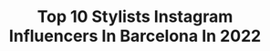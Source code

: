 ---
title: Top 10 Stylists Instagram Influencers In Barcelona In 2022
description: >-
  Find top stylists Instagram influencers in Barcelona in 2022. Most popular hashtags: #beauty #style #hairstyle.
platform: Instagram
hits: 44
text_top: See the most popular Instagram profiles on inBeat.
text_bottom: Our database has 44 Instagram influencers like this in Barcelona, Spain for you to pitch.
profiles:
  - username: "nadinecaldera"
    fullname: >-
      NADINE  CALDERA
    bio: >-
      Freelance stylist Barcelona based infonadinecaldera@gmail.com
    location: "Spain"
    followers: 48576
    engagement: 78
    commentsToLikes: 0.022593
    id: ck0w0uq3kg4pa0i19huel3fn1
    verified: false
    hashtags: "#claralucianixsandro, #desigualxmrchristianlacroix, #alohaschicas"
  - username: "thenortherngirlphotography"
    fullname: >-
      Rebecca Scabrós
    bio: >-
      Fashion&ModernWeddingPhotographer Fashion: @rebeccascabros 📍Based in Spain - Available worldwide
    location: "Spain"
    followers: 7486
    engagement: 431
    commentsToLikes: 0.051227
    id: ck5c9tm8bc3n10i11urmbxl88
    verified: false
    hashtags: "#weddingelopement, #weddingstyle, #luxurywedding, #festivalwedding"
  - username: "thebogblastexperience"
    fullname: >-
      THE BOGBLAST EXPERIENCE
    bio: >-
      SERGIO & J.SEBASTIAN Menswear • Lifestyle • Brand Ambassadors Fashion stylist & consultancy 📍Barcelona ✉️: thebogblastexperience@gmail.com
    location: "Spain"
    followers: 19747
    engagement: 170
    commentsToLikes: 0.005171
    id: ckf5nrx8zzg7l0j233j6ois1b
    verified: false
    hashtags: "#architecturephotography, #tamden, #portugal, #phototravel"
  - username: "skhbarbara"
    fullname: >-
      Barbara 🐹
    bio: >-
      21 y.o vegetarian, Moscow 👼🏻 currently living in Barcelona 🛩 crazy stylist and model, DM🥥 лайф : @varechhhkaa , clo : @_epicfail___ ad: @skh.pr
    location: "Spain"
    followers: 55635
    engagement: 380
    commentsToLikes: 0.028632
    id: ck0tyckx3mfhx0i19ihtfs02s
    verified: false
    hashtags: ""
  - username: "miregarde"
    fullname: >-
      Mire Garde
    bio: >-
      ___________ Barcelona contact ✉️ mireiagardedomenech@gmail.com Stylist projects @miregarde.studio
    location: "Spain"
    followers: 16437
    engagement: 458
    commentsToLikes: 0.010365
    id: ckap58lt7anlm0i78jj0fc6j1
    verified: false
    hashtags: "#verano2020, #chloe, #chloegirls, #happyfriday"
  - username: "anapanova_"
    fullname: >-
      I’m Anastasia
    bio: >-
      Photographer & Stylist, Co-founder of @ostrasmagazine / @ostrascollection Bilbao – Barcelona 📍
    location: "Spain"
    followers: 42079
    engagement: 412
    commentsToLikes: 0.009271
    id: ck5hfmeb7y61a0i11noof7cry
    verified: false
    hashtags: "#paris, #bottegaveneta, #beigelover, #perfumecollection"
  - username: "anabeljsantana"
    fullname: >-
      Anabel Santana
    bio: >-
      🇪🇸Spanish Model NaturalRedHead 👩🏻‍🦰 📍Madrid Home •Madrid ~ •Barcelona
    location: "Spain"
    followers: 11578
    engagement: 798
    commentsToLikes: 0.122546
    id: ck8sx1otjfwyd0j78itx96knh
    verified: false
    hashtags: "#fashionstyle, #modeling, #body, #beauty"
  - username: "aboutlight_"
    fullname: >-
      Cayetano González
    bio: >-
      🎥Director/Photo/DOP Barcelona NATURAL LIGHT
    location: "Spain"
    followers: 55213
    engagement: 722
    commentsToLikes: 0.019949
    id: ck0w0shfkftda0i197alxig8p
    verified: false
    hashtags: "#naturallight, #kodak, #motion, #aboutlight"
  - username: "dianavergaraeizaguirre"
    fullname: >-
      Fashion Self Love Coach
    bio: >-
      MA Fashion Marketing & Communication-Stylist 🇵🇪en🇪🇸 Te ayudo a POTENCIAR TU IMAGEN! Pregunta por las Asesorías 360 Cree en TI y sé tu mejor versión.
    location: "Spain"
    followers: 50254
    engagement: 188
    commentsToLikes: 0.039947
    id: ck15sf6hucpit0i19ftz6mhm4
    verified: false
    hashtags: "#hairstyle, #outfitoftheday, #sundaymood, #postoftheday"
  - username: "marieberiestain"
    fullname: >-
      ℳ𝒶𝓇𝒾𝑒 ℬ𝑒𝓇𝒾𝑒𝓈𝓉𝒶𝒾𝓃
    bio: >-
      Artist till I find a real job Fashion and Beauty photographer in Barcelona Work and portfolio inquiries - marieberiestain@gmail.com
    location: "Spain"
    followers: 14181
    engagement: 144
    commentsToLikes: 0.065163
    id: ck6tiayr30dh20j717efutvqw
    verified: false
    hashtags: "#bts"
---